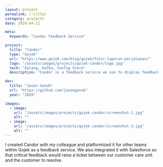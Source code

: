 ```yaml
---
layout: project
permalink: /:title/
category: projects
date: 2020-04-21

meta:
  keywords: "Candor Feedback Service"

project:
  title: "Candor"
  type: "Gojek"
  url: "https://www.gojek.com/blog/gojek/fitur-laporan-perjalanan/"
  logo: "/assets/images/projects/gojek-candor/logo.jpg"
  tech: "Golang, Kafka, Config Store"
  description: "Candor is a feedback service we use to display feedback cards on the OTW screen. It allows customers to provide feedback for pickup location accuracy and any feedback for their trip. We built the forms in-house with various categories such as multiple choice, yes/no, and free form."

dev:
  title: "Jason Ganub"
  url: "https://github.com/jasonganub"
  year: "2020"

images:
  - image:
    url: "/assets/images/projects/gojek-candor/screenshot-1.jpg"
    alt: ""
  - image:
    url: "/assets/images/projects/gojek-candor/screenshot-2.jpg"
    alt: ""
---
```

<p>I created Candor with my colleague and platformized it for other teams within Gojek as a feedback service. We also integrated it with Salesforce so that critical feedback would raise a ticket between our customer care unit and the customer to resolve.</p>
